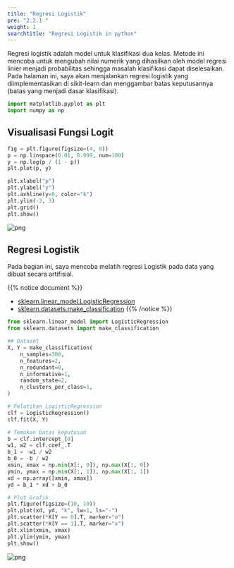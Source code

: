 ```yaml
---
title: "Regresi Logistik"
pre: "2.2.1 "
weight: 1
searchtitle: "Regresi Logistik in python"
---
```


<div class="pagetop-box">
    <p>Regresi logistik adalah model untuk klasifikasi dua kelas. Metode ini mencoba untuk mengubah nilai numerik yang dihasilkan oleh model regresi linier menjadi probabilitas sehingga masalah klasifikasi dapat diselesaikan.
Pada halaman ini, saya akan menjalankan regresi logistik yang diimplementasikan di sikit-learn dan menggambar batas keputusannya (batas yang menjadi dasar klasifikasi).</p>
</div>

```python
import matplotlib.pyplot as plt
import numpy as np
```

## Visualisasi Fungsi Logit

```python
fig = plt.figure(figsize=(4, 8))
p = np.linspace(0.01, 0.999, num=100)
y = np.log(p / (1 - p))
plt.plot(p, y)

plt.xlabel("p")
plt.ylabel("y")
plt.axhline(y=0, color="k")
plt.ylim(-3, 3)
plt.grid()
plt.show()
```


    
![png](/images/basic/classification/Logistic_Regression_files/Logistic_Regression_4_0.png)
    


## Regresi Logistik

Pada bagian ini, saya mencoba melatih regresi Logistik pada data yang dibuat secara artifisial.

{{% notice document %}}
- [sklearn.linear_model.LogisticRegression](https://scikit-learn.org/stable/modules/generated/sklearn.linear_model.LogisticRegression.html)
- [sklearn.datasets.make_classification](https://scikit-learn.org/stable/modules/generated/sklearn.datasets.make_classification.html)
{{% /notice %}}


```python
from sklearn.linear_model import LogisticRegression
from sklearn.datasets import make_classification

## Dataset
X, Y = make_classification(
    n_samples=300,
    n_features=2,
    n_redundant=0,
    n_informative=1,
    random_state=2,
    n_clusters_per_class=1,
)

# Pelatihan LogisticRegression
clf = LogisticRegression()
clf.fit(X, Y)

# Temukan batas keputusan
b = clf.intercept_[0]
w1, w2 = clf.coef_.T
b_1 = -w1 / w2
b_0 = -b / w2
xmin, xmax = np.min(X[:, 0]), np.max(X[:, 0])
ymin, ymax = np.min(X[:, 1]), np.max(X[:, 1])
xd = np.array([xmin, xmax])
yd = b_1 * xd + b_0

# Plot Grafik
plt.figure(figsize=(10, 10))
plt.plot(xd, yd, "k", lw=1, ls="-")
plt.scatter(*X[Y == 0].T, marker="o")
plt.scatter(*X[Y == 1].T, marker="x")
plt.xlim(xmin, xmax)
plt.ylim(ymin, ymax)
plt.show()
```


![png](/images/basic/classification/Logistic_Regression_files/Logistic_Regression_6_0.png)
